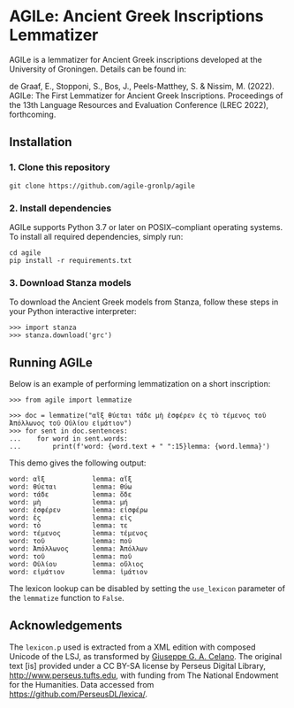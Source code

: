 
# AGILe: Ancient Greek Inscriptions Lemmatizer
AGILe is a lemmatizer for Ancient Greek inscriptions developed at the University of Groningen. Details can be found in:

de Graaf, E., Stopponi, S., Bos, J., Peels-Matthey, S. & Nissim, M. (2022). AGILe: The First Lemmatizer for Ancient Greek Inscriptions. Proceedings of the 13th Language Resources and Evaluation Conference (LREC 2022), forthcoming.

## Installation
### 1. Clone this repository
```
git clone https://github.com/agile-gronlp/agile
```

### 2. Install dependencies
AGILe supports Python 3.7 or later on POSIX–compliant operating systems. To install all required dependencies, simply run:

```
cd agile
pip install -r requirements.txt
```

### 3. Download Stanza models
To download the Ancient Greek models from Stanza, follow these steps in your Python interactive interpreter:

```
>>> import stanza
>>> stanza.download('grc')
```

## Running AGILe
Below is an example of performing lemmatization on a short inscription:

```
>>> from agile import lemmatize

>>> doc = lemmatize("αἲξ θύεται τάδε μὴ ἐσφέρεν ἐς τὸ τέμενος τοῦ Ἀπόλλωνος τοῦ Οὐλίου εἱμάτιον")
>>> for sent in doc.sentences:
...    for word in sent.words:
...        print(f'word: {word.text + " ":15}lemma: {word.lemma}')
```

This demo gives the following output:
```
word: αἲξ            lemma: αἴξ
word: θύεται         lemma: θύω
word: τάδε           lemma: ὅδε
word: μὴ             lemma: μή
word: ἐσφέρεν        lemma: εἰσφέρω
word: ἐς             lemma: εἰς
word: τὸ             lemma: τε
word: τέμενος        lemma: τέμενος
word: τοῦ            lemma: ποῦ
word: Ἀπόλλωνος      lemma: Ἀπόλλων
word: τοῦ            lemma: ποῦ
word: Οὐλίου         lemma: οὔλιος
word: εἱμάτιον       lemma: ἱμάτιον
```
The lexicon lookup can be disabled by setting the `use_lexicon` parameter of the `lemmatize` function to `False`.

## Acknowledgements
The `lexicon.p` used is extracted from a XML edition with composed Unicode of the LSJ, as transformed by [Giuseppe G. A. Celano](https://github.com/gcelano/LSJ_GreekUnicode). The original text [is] provided under a CC BY-SA license by Perseus Digital Library, http://www.perseus.tufts.edu, with funding from The National Endowment for the Humanities.
Data accessed from https://github.com/PerseusDL/lexica/.
